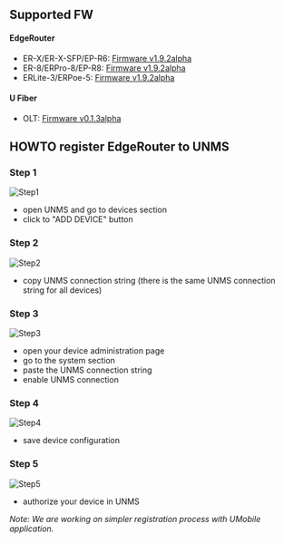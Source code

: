 ## Supported FW

#### EdgeRouter
* ER-X/ER-X-SFP/EP-R6: [Firmware v1.9.2alpha]()
* ER-8/ERPro-8/EP-R8: [Firmware v1.9.2alpha]()
* ERLite-3/ERPoe-5: [Firmware v1.9.2alpha]()

#### U Fiber
* OLT: [Firmware v0.1.3alpha]()

## HOWTO register EdgeRouter to UNMS

### Step 1
![Step1](https://github.com/Ubiquiti-App/UNMS/blob/master/doc/register/step1.png)
* open UNMS and go to devices section
* click to "ADD DEVICE" button

### Step 2
![Step2](https://github.com/Ubiquiti-App/UNMS/blob/master/doc/register/step2.png)
* copy UNMS connection string (there is the same UNMS connection string for all devices)

### Step 3
![Step3](https://github.com/Ubiquiti-App/UNMS/blob/master/doc/register/step3.png)
* open your device administration page
* go to the system section
* paste the UNMS connection string
* enable UNMS connection

### Step 4
![Step4](https://github.com/Ubiquiti-App/UNMS/blob/master/doc/register/step4.png)
* save device configuration

### Step 5
![Step5](https://github.com/Ubiquiti-App/UNMS/blob/master/doc/register/step5.png)
* authorize your device in UNMS

_Note: We are working on simpler registration process with UMobile application._
